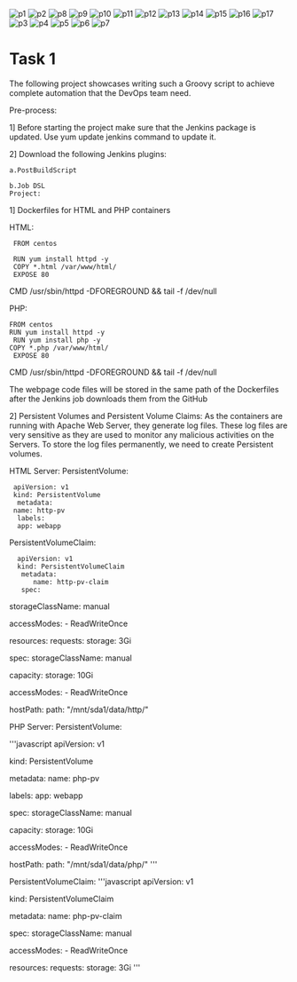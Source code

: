 ![p1](https://user-images.githubusercontent.com/48556545/85924337-54388800-b8af-11ea-9959-ee64daa315f5.jpg)
![p2](https://user-images.githubusercontent.com/48556545/85924338-56024b80-b8af-11ea-97fc-5555afce286d.jpg)
![p8](https://user-images.githubusercontent.com/48556545/85924346-63b7d100-b8af-11ea-9b5c-ce57da9b147c.jpg)
![p9](https://user-images.githubusercontent.com/48556545/85924349-661a2b00-b8af-11ea-88d3-b73eac0607ca.jpg)
![p10](https://user-images.githubusercontent.com/48556545/85924350-674b5800-b8af-11ea-95b8-55d7ab072d55.jpg)
![p11](https://user-images.githubusercontent.com/48556545/85924351-67e3ee80-b8af-11ea-94bb-844cd933ed94.jpg)
![p12](https://user-images.githubusercontent.com/48556545/85924352-69151b80-b8af-11ea-8cb8-088c6bf4b925.jpg)
![p13](https://user-images.githubusercontent.com/48556545/85924354-69adb200-b8af-11ea-9078-06cc4e0ced54.jpg)
![p14](https://user-images.githubusercontent.com/48556545/85924355-6adedf00-b8af-11ea-9f7b-f0a3d3363d2f.jpg)
![p15](https://user-images.githubusercontent.com/48556545/85924356-6b777580-b8af-11ea-82c3-ff16652642dc.jpg)
![p16](https://user-images.githubusercontent.com/48556545/85924357-6d413900-b8af-11ea-9b4e-8eaf923390cc.jpg)
![p17](https://user-images.githubusercontent.com/48556545/85924359-6dd9cf80-b8af-11ea-95a8-e6d4a70885ee.jpg)
![p3](https://user-images.githubusercontent.com/48556545/85924360-6dd9cf80-b8af-11ea-9fe5-1d56b6dbf2cc.jpg)
![p4](https://user-images.githubusercontent.com/48556545/85924361-6e726600-b8af-11ea-828e-6a609983a049.jpg)
![p5](https://user-images.githubusercontent.com/48556545/85924362-6fa39300-b8af-11ea-84cf-75e338dc12a4.jpg)
![p6](https://user-images.githubusercontent.com/48556545/85924363-70d4c000-b8af-11ea-9056-8ea84c4fdfd7.jpg)
![p7](https://user-images.githubusercontent.com/48556545/85924365-716d5680-b8af-11ea-80d3-5deac0b955e2.jpg)


# Task 1
The following project showcases writing such a Groovy script to achieve complete automation that the DevOps team need.

Pre-process:

   1] Before starting the project make sure that the Jenkins package is updated. Use yum update jenkins command to update it.

   2] Download the following Jenkins plugins:
    
    a.PostBuildScript
   
    b.Job DSL
    Project:
1] Dockerfiles for HTML and PHP containers

HTML:

     FROM centos

     RUN yum install httpd -y
     COPY *.html /var/www/html/
     EXPOSE 80

CMD /usr/sbin/httpd -DFOREGROUND && tail -f /dev/null


PHP:

    FROM centos
    RUN yum install httpd -y
     RUN yum install php -y
    COPY *.php /var/www/html/
     EXPOSE 80

CMD /usr/sbin/httpd -DFOREGROUND && tail -f /dev/null

The webpage code files will be stored in the same path of the Dockerfiles after the Jenkins job downloads them from the GitHub

2] Persistent Volumes and Persistent Volume Claims:
As the containers are running with Apache Web Server, they generate log files. These log files are very sensitive as they are used to monitor any malicious activities on the Servers. To store the log files permanently, we need to create Persistent volumes.

HTML Server:
 PersistentVolume:
 
 
     apiVersion: v1
     kind: PersistentVolume
      metadata:
     name: http-pv
      labels:
      app: webapp


PersistentVolumeClaim:

 
      apiVersion: v1
      kind: PersistentVolumeClaim
       metadata:
          name: http-pv-claim
       spec:
  storageClassName: manual
  
  accessModes:
    - ReadWriteOnce
  
  resources:
    requests:
      storage: 3Gi



spec:
  storageClassName: manual
  
  capacity:
    storage: 10Gi
  
  accessModes:
    - ReadWriteOnce
  
  hostPath:
    path: "/mnt/sda1/data/http/"
    
    
 
 PHP Server:
PersistentVolume:


'''javascript
apiVersion: v1

kind: PersistentVolume

metadata:
  name: php-pv
  
  labels:
    app: webapp

spec:
  storageClassName: manual
  
  capacity:
    storage: 10Gi
  
  accessModes:
    - ReadWriteOnce
  
  hostPath:
    path: "/mnt/sda1/data/php/"
'''

PersistentVolumeClaim:
'''javascript
apiVersion: v1

kind: PersistentVolumeClaim

metadata:
  name: php-pv-claim

spec:
  storageClassName: manual
  
  accessModes:
    - ReadWriteOnce
  
  resources:
    requests:
      storage: 3Gi
'''

    
    

